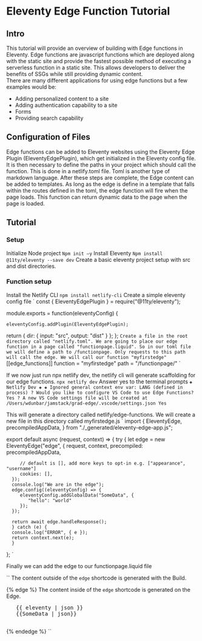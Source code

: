 # Eleventy Edge Function Tutorial

## Intro
This tutorial will provide an overview of building with Edge functions in Eleventy. Edge functions are javascript functions which are deployed along with the static site and provide the fastest possible method of executing a serverless function in a static site. This allows developers to deliver the benefits of SSGs while still providing dynamic content.  
There are many different applications for using edge functions but a few examples would be:
-	Adding personalized content to a site
-	Adding authentication capability to a site
-	Forms
-	Providing search capability

## Configuration of Files
Edge functions can be added to Eleventy websites using the Eleventy Edge Plugin (EleventyEdgePlugin), which get initialized in the Eleventy config file. 
It is then necessary to define the paths in your project which should call the function. This is done in a netlify.toml file. Toml is another type of markdown language. 
After these steps are complete, the Edge content can be added to templates. 
As long as the edge is define in a template that falls within the routes defined in the toml, the edge function will fire when the page loads. This function can return dynamic data to the page when the page is loaded. 

## Tutorial
### Setup
Initialize Node project
`
   Npm init –y
`
Install Eleventy
`
   Npm install @11ty/eleventy --save dev
`
Create a basic eleventy project setup with src and dist directories. 

### Function setup
Install the Netlify CLI
`
   npm install netlify-cli
`
Create a simple eleventy config file
`
   const { EleventyEdgePlugin } = require("@11ty/eleventy");

   module.exports = function(eleventyConfig) {

    eleventyConfig.addPlugin(EleventyEdgePlugin);

   return {
      dir: {
         input: "src",
         output: "dist"
      }
   };
   };
`
Create a file in the root directory called "netlify.toml". We are going to place our edge function in a page called "functionpage.liquid". So in our toml file we will define a path to /functionpage. Only requests to this path will call the edge. We will call our function "myfirstedge"
`
   [[edge_functions]]
   function = "myfirstedge"
   path = "/functionpage/"
`

If we now just run npx netlify dev, the netlify cli will generate scaffolding for our edge functions. 
`
   npx netlify dev
`
Answer yes to the terminal prompts
`
   ◈ Netlify Dev ◈
   ◈ Ignored general context env var: LANG (defined in process)
   ? Would you like to configure VS Code to use Edge Functions? Yes
   ? A new VS Code settings file will be created at /Users/wdunbar/jamstack/grad-edge/.vscode/settings.json Yes
`

This will generate a directory called netlify/edge-functions. We will create a new file in this directory called myfirstedge.js
`
   import {
      EleventyEdge,
      precompiledAppData,
   } from "./_generated/eleventy-edge-app.js";
   
   export default async (request, context) => {
      try {
      let edge = new EleventyEdge("edge", {
         request,
         context,
         precompiled: precompiledAppData,
   
         // default is [], add more keys to opt-in e.g. ["appearance", "username"]
         cookies: [],
      });
      console.log("We are in the edge");
      edge.config((eleventyConfig) => {
         eleventyConfig.addGlobalData("SomeData", {
            "hello": "world"
         });
      });
   
      return await edge.handleResponse();
      } catch (e) {
      console.log("ERROR", { e });
      return context.next(e);
      }
   };
`

Finally we can add the edge to our functionpage.liquid file

``
   The content outside of the `edge` shortcode is generated with the Build.

   {% edge %}
   The content inside of the `edge` shortcode is generated on the Edge.

   <pre>
   {{ eleventy | json }}
   {{SomeData | json}}
   </pre>
   {% endedge %}
``




